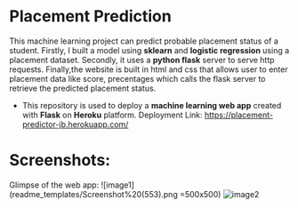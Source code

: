 
# Placement Prediction 

This machine learning project  can predict probable placement status of a student. 
Firstly, I built a model using **sklearn** and **logistic regression** using a placement dataset.
Secondly, it uses a **python flask** server to serve http requests. 
Finally,the website is built in html and css that allows user to enter placement data like score, precentages which calls the
flask server to retrieve the predicted placement status.
- This repository is used to deploy a **machine learning web app** created with **Flask** on **Heroku** platform.
    Deployment Link: https://placement-predictor-jb.herokuapp.com/

# Screenshots:
Glimpse of the web app:
![image1](readme_templates/Screenshot%20(553).png =500x500)  ![image2](readme_templates/Screenshot%20(554).png=50*50)

